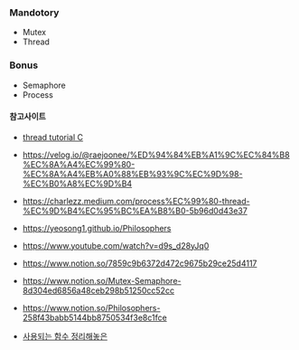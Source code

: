 ### Mandotory
- Mutex
- Thread

### Bonus
- Semaphore
- Process


#### 참고사이트
- [thread tutorial C](https://www.thegeekstuff.com/2012/05/c-mutex-examples/)

- https://velog.io/@raejoonee/%ED%94%84%EB%A1%9C%EC%84%B8%EC%8A%A4%EC%99%80-%EC%8A%A4%EB%A0%88%EB%93%9C%EC%9D%98-%EC%B0%A8%EC%9D%B4

- https://charlezz.medium.com/process%EC%99%80-thread-%EC%9D%B4%EC%95%BC%EA%B8%B0-5b96d0d43e37

- https://yeosong1.github.io/Philosophers

- https://www.youtube.com/watch?v=d9s_d28yJq0

- https://www.notion.so/7859c9b6372d472c9675b29ce25d4117

- https://www.notion.so/Mutex-Semaphore-8d304ed6856a48ceb298b51250cc52cc

- https://www.notion.so/Philosophers-258f43babb5144bb8750534f3e8c1fce

- [사용되는 함수 정리해놓은 ](https://ceuity.tistory.com/24)
